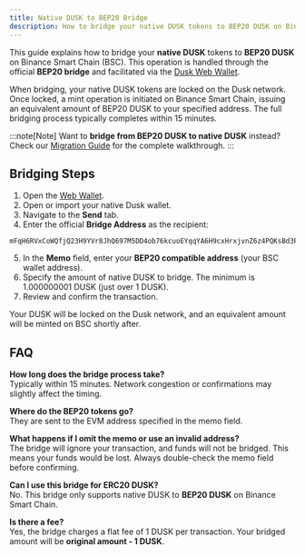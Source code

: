 ```yaml
---
title: Native DUSK to BEP20 Bridge
description: How to bridge your native DUSK tokens to BEP20 DUSK on Binance Smart Chain.
---
```


This guide explains how to bridge your **native DUSK** tokens to **BEP20 DUSK** on Binance Smart Chain (BSC). This operation is handled through the official **BEP20 bridge** and facilitated via the [Dusk Web Wallet](https://apps.dusk.network/wallet/).

When bridging, your native DUSK tokens are locked on the Dusk network. Once locked, a mint operation is initiated on Binance Smart Chain, issuing an equivalent amount of BEP20 DUSK to your specified address. The full bridging process typically completes within 15 minutes.

:::note[Note]
Want to **bridge from BEP20 DUSK to native DUSK** instead? Check our [Migration Guide](/learn/guides/mainnet-migration/) for the complete walkthrough.
:::

## Bridging Steps

1. Open the [Web Wallet](https://apps.dusk.network/wallet/).
2. Open or import your native Dusk wallet.
3. Navigate to the **Send** tab.
4. Enter the official **Bridge Address** as the recipient:
```
mFqH6RVxCoWQfjQ23H9YVr8JhQ697M5DD4ob76kcuoEYqqYA6H9cxHrxjvnZ6z4PQKsBd3PBpRYLN9M3FgkQQVywREzkzgeme4ersJgLaxYaQzZSAzkd1QBJ4ByTe9NrhXp
```
5. In the **Memo** field, enter your **BEP20 compatible address** (your BSC wallet address).
6. Specify the amount of native DUSK to bridge. The minimum is 1.000000001 DUSK (just over 1 DUSK).
7. Review and confirm the transaction.

Your DUSK will be locked on the Dusk network, and an equivalent amount will be minted on BSC shortly after.

## FAQ

**How long does the bridge process take?**  
Typically within 15 minutes. Network congestion or confirmations may slightly affect the timing.

**Where do the BEP20 tokens go?**  
They are sent to the EVM address specified in the memo field.

**What happens if I omit the memo or use an invalid address?**  
The bridge will ignore your transaction, and funds will not be bridged. This means your funds would be lost. Always double-check the memo field before confirming.

**Can I use this bridge for ERC20 DUSK?**  
No. This bridge only supports native DUSK to **BEP20 DUSK** on Binance Smart Chain.

**Is there a fee?**  
Yes, the bridge charges a flat fee of 1 DUSK per transaction. Your bridged amount will be **original amount - 1 DUSK**.
